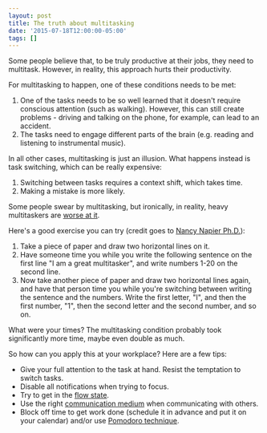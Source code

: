 ```yaml
---
layout: post
title: The truth about multitasking
date: '2015-07-18T12:00:00-05:00'
tags: []
---
```

Some people believe that, to be truly productive at their jobs, they need to multitask. However, in reality, this approach hurts their productivity.

For multitasking to happen, one of these conditions needs to be met:

1. One of the tasks needs to be so well learned that it doesn't require conscious attention (such as walking). However, this can still create problems - driving and talking on the phone, for example, can lead to an accident.
2. The tasks need to engage different parts of the brain (e.g. reading and listening to instrumental music).

In all other cases, multitasking is just an illusion. What happens instead is task switching, which can be really expensive:

1. Switching between tasks requires a context shift, which takes time.
2. Making a mistake is more likely.

Some people swear by multitasking, but ironically, in reality, heavy multitaskers are [worse at it](http://www.pnas.org/content/106/37/15583).

Here's a good exercise you can try (credit goes to [Nancy Napier Ph.D.](https://www.psychologytoday.com/blog/creativity-without-borders/201405/the-myth-multitasking)):

1. Take a piece of paper and draw two horizontal lines on it.
2. Have someone time you while you write the following sentence on the first line "I am a great multitasker", and write numbers 1-20 on the second line.
3. Now take another piece of paper and draw two horizontal lines again, and have that person time you while you're switching between writing the sentence and the numbers. Write the first letter, "I", and then the first number, "1", then the second letter and the second number, and so on.

What were your times? The multitasking condition probably took significantly more time, maybe even double as much.

So how can you apply this at your workplace? Here are a few tips:

- Give your full attention to the task at hand. Resist the temptation to switch tasks.
- Disable all notifications when trying to focus.
- Try to get in the [flow state](https://en.wikipedia.org/wiki/Flow_%28psychology%29).
- Use the right [communication medium](/email-vs-im-vs-phone-vs-in-person-communication.html) when communicating with others.
- Block off time to get work done (schedule it in advance and put it on your calendar) and/or use [Pomodoro technique](https://en.wikipedia.org/wiki/Pomodoro_Technique).
